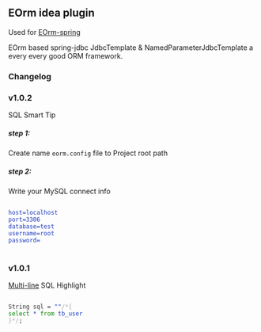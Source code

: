 ## EOrm idea plugin
<p>Used for <a target="_blank" href="https://github.com/deng-hb/eorm-spring">EOrm-spring</a></p>
<p>EOrm based spring-jdbc JdbcTemplate & NamedParameterJdbcTemplate a every every good ORM framework.</p>

### Changelog
<h3>v1.0.2</h3>
<p>SQL Smart Tip</p>
<h5>step 1:</h5>
<p>Create name <code>eorm.config</code> file to Project root path</p>
<h5>step 2:</h5>
<p>Write your MySQL connect info</p>
<p>
<pre><code style="color:#203DBF">
host=localhost
port=3306
database=test
username=root
password=
</code>
</pre>
</p>

<h3>v1.0.1</h3>
<p><a target="_blank" href="https://github.com/deng-hb/multi-line">Multi-line</a> SQL Highlight</p>
<p>
<pre>
<code style="color:#203DBF">
<span style="color:#333">String sql = </span>""<span style="color:#aaa">/*{</span>
<span style="color:#008000">select</span> * <span style="color:#008000">from</span> tb_user
<span style="color:#aaa">}*/</span><span style="color:#333">;</span>
</code>
</pre>
</p>